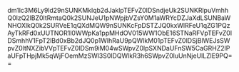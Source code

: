 dm1lc3M6Ly9ld29nSUNKMklqb2dJaklpTEFvZ0lDSndjeUk2SUNKRlpuVmhhQ0lzQ2lBZ0ltRmtaQ0k2SUNJeU1pNWpjbVZsY0M1aWRYcDZJaXdLSUNBaWNHOXlkQ0k2SURVeE1qQXdMQW9nSUNKcFpDSTZJQ0kxWlRFeU1qZG1PQzAyTkRFd0xUUTNOR1l0WWpKa1ppMHdOV015WW1ObE16STNaRFVpTEFvZ0lDSmhhV1FpT2lBd0xBb2dJQ0p1WlhRaU9pQWlkM01pTEFvZ0lDSjBlWEJsSWpvZ0ltNXZibVVpTEFvZ0lDSm9iM04wSWpvZ0lpSXNDaUFnSW5CaGRHZ2lPaUFpTHpjMk5qWjFOemMzSWl3S0lDQWlkR3h6SWpvZ0luUnNjeUlLZlE9PQ==
